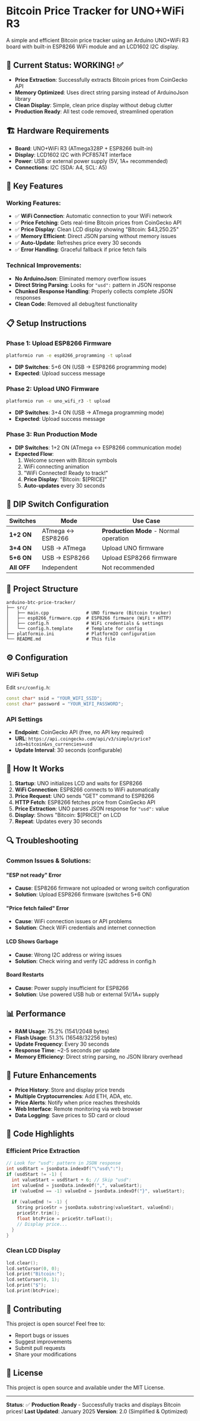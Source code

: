 # Bitcoin Price Tracker for UNO+WiFi R3

A simple and efficient Bitcoin price tracker using an Arduino UNO+WiFi R3 board with built-in ESP8266 WiFi module and an LCD1602 I2C display.

## 🎯 **Current Status: WORKING! ✅**

- **Price Extraction**: Successfully extracts Bitcoin prices from CoinGecko API
- **Memory Optimized**: Uses direct string parsing instead of ArduinoJson library
- **Clean Display**: Simple, clean price display without debug clutter
- **Production Ready**: All test code removed, streamlined operation

## 🏗️ **Hardware Requirements**

- **Board**: UNO+WiFi R3 (ATmega328P + ESP8266 built-in)
- **Display**: LCD1602 I2C with PCF8574T interface
- **Power**: USB or external power supply (5V, 1A+ recommended)
- **Connections**: I2C (SDA: A4, SCL: A5)

## 🔧 **Key Features**

### **Working Features:**
- ✅ **WiFi Connection**: Automatic connection to your WiFi network
- ✅ **Price Fetching**: Gets real-time Bitcoin prices from CoinGecko API
- ✅ **Price Display**: Clean LCD display showing "Bitcoin: $43,250.25"
- ✅ **Memory Efficient**: Direct JSON parsing without memory issues
- ✅ **Auto-Update**: Refreshes price every 30 seconds
- ✅ **Error Handling**: Graceful fallback if price fetch fails

### **Technical Improvements:**
- **No ArduinoJson**: Eliminated memory overflow issues
- **Direct String Parsing**: Looks for `"usd":` pattern in JSON response
- **Chunked Response Handling**: Properly collects complete JSON responses
- **Clean Code**: Removed all debug/test functionality

## 📋 **Setup Instructions**

### **Phase 1: Upload ESP8266 Firmware**
```bash
platformio run -e esp8266_programming -t upload
```
- **DIP Switches**: 5+6 ON (USB → ESP8266 programming mode)
- **Expected**: Upload success message

### **Phase 2: Upload UNO Firmware**
```bash
platformio run -e uno_wifi_r3 -t upload
```
- **DIP Switches**: 3+4 ON (USB → ATmega programming mode)
- **Expected**: Upload success message

### **Phase 3: Run Production Mode**
- **DIP Switches**: 1+2 ON (ATmega ↔ ESP8266 communication mode)
- **Expected Flow**:
  1. Welcome screen with Bitcoin symbols
  2. WiFi connecting animation
  3. "WiFi Connected! Ready to track!"
  4. **Price Display**: "Bitcoin: $[PRICE]"
  5. **Auto-updates** every 30 seconds

## 🔌 **DIP Switch Configuration**

| Switches | Mode | Use Case |
|----------|------|----------|
| **1+2 ON** | ATmega ↔ ESP8266 | **Production Mode** - Normal operation |
| **3+4 ON** | USB → ATmega | Upload UNO firmware |
| **5+6 ON** | USB → ESP8266 | Upload ESP8266 firmware |
| **All OFF** | Independent | Not recommended |

## 📁 **Project Structure**

```
arduino-btc-price-tracker/
├── src/
│   ├── main.cpp              # UNO firmware (Bitcoin tracker)
│   ├── esp8266_firmware.cpp  # ESP8266 firmware (WiFi + HTTP)
│   ├── config.h              # WiFi credentials & settings
│   └── config.h.template     # Template for config
├── platformio.ini            # PlatformIO configuration
└── README.md                 # This file
```

## ⚙️ **Configuration**

### **WiFi Setup**
Edit `src/config.h`:
```cpp
const char* ssid = "YOUR_WIFI_SSID";
const char* password = "YOUR_WIFI_PASSWORD";
```

### **API Settings**
- **Endpoint**: CoinGecko API (free, no API key required)
- **URL**: `https://api.coingecko.com/api/v3/simple/price?ids=bitcoin&vs_currencies=usd`
- **Update Interval**: 30 seconds (configurable)

## 🚀 **How It Works**

1. **Startup**: UNO initializes LCD and waits for ESP8266
2. **WiFi Connection**: ESP8266 connects to WiFi automatically
3. **Price Request**: UNO sends "GET" command to ESP8266
4. **HTTP Fetch**: ESP8266 fetches price from CoinGecko API
5. **Price Extraction**: UNO parses JSON response for `"usd":` value
6. **Display**: Shows "Bitcoin: $[PRICE]" on LCD
7. **Repeat**: Updates every 30 seconds

## 🔍 **Troubleshooting**

### **Common Issues & Solutions:**

#### **"ESP not ready" Error**
- **Cause**: ESP8266 firmware not uploaded or wrong switch configuration
- **Solution**: Upload ESP8266 firmware (switches 5+6 ON)

#### **"Price fetch failed" Error**
- **Cause**: WiFi connection issues or API problems
- **Solution**: Check WiFi credentials and internet connection

#### **LCD Shows Garbage**
- **Cause**: Wrong I2C address or wiring issues
- **Solution**: Check wiring and verify I2C address in config.h

#### **Board Restarts**
- **Cause**: Power supply insufficient for ESP8266
- **Solution**: Use powered USB hub or external 5V/1A+ supply



## 📊 **Performance**

- **RAM Usage**: 75.2% (1541/2048 bytes)
- **Flash Usage**: 51.3% (16548/32256 bytes)
- **Update Frequency**: Every 30 seconds
- **Response Time**: ~2-5 seconds per update
- **Memory Efficiency**: Direct string parsing, no JSON library overhead

## 🔮 **Future Enhancements**

- **Price History**: Store and display price trends
- **Multiple Cryptocurrencies**: Add ETH, ADA, etc.
- **Price Alerts**: Notify when price reaches thresholds
- **Web Interface**: Remote monitoring via web browser
- **Data Logging**: Save prices to SD card or cloud

## 📝 **Code Highlights**

### **Efficient Price Extraction**
```cpp
// Look for "usd": pattern in JSON response
int usdStart = jsonData.indexOf("\"usd\":");
if (usdStart != -1) {
  int valueStart = usdStart + 6; // Skip "usd":
  int valueEnd = jsonData.indexOf(",", valueStart);
  if (valueEnd == -1) valueEnd = jsonData.indexOf("}", valueStart);
  
  if (valueEnd != -1) {
    String priceStr = jsonData.substring(valueStart, valueEnd);
    priceStr.trim();
    float btcPrice = priceStr.toFloat();
    // Display price...
  }
}
```

### **Clean LCD Display**
```cpp
lcd.clear();
lcd.setCursor(0, 0);
lcd.print("Bitcoin:");
lcd.setCursor(0, 1);
lcd.print("$");
lcd.print(btcPrice);
```

## 🤝 **Contributing**

This project is open source! Feel free to:
- Report bugs or issues
- Suggest improvements
- Submit pull requests
- Share your modifications

## 📄 **License**

This project is open source and available under the MIT License.

---

**Status**: ✅ **Production Ready** - Successfully tracks and displays Bitcoin prices!
**Last Updated**: January 2025
**Version**: 2.0 (Simplified & Optimized)
